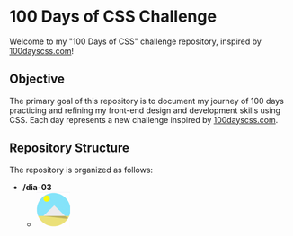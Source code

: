 # 100 Days of CSS Challenge

Welcome to my "100 Days of CSS" challenge repository, inspired by [100dayscss.com](https://100dayscss.com/)!

## Objective

The primary goal of this repository is to document my journey of 100 days practicing and refining my front-end design and development skills using CSS. Each day represents a new challenge inspired by [100dayscss.com](https://100dayscss.com/).

## Repository Structure

The repository is organized as follows:

- **/dia-03** 
  - ![Day 3 Project](https://github.com/julianaraujo333/p-100dayscss/blob/main/gifs/day-3.gif)
